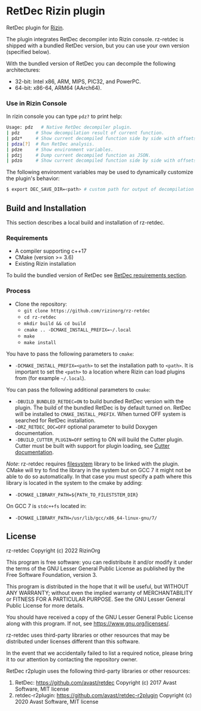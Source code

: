 # RetDec Rizin plugin

RetDec plugin for [Rizin](https://github.com/rizinorg/rizin).

The plugin integrates RetDec decompiler into Rizin console. rz-retdec is shipped with a bundled RetDec version, but you can use your own version (specified below).

With the bundled version of RetDec you can decompile the following architectures:
* 32-bit: Intel x86, ARM, MIPS, PIC32, and PowerPC.
* 64-bit: x86-64, ARM64 (AArch64).

### Use in Rizin Console

In rizin console you can type `pdz?` to print help:

```bash
Usage: pdz   # Native RetDec decompiler plugin.
| pdz      # Show decompilation result of current function.
| pdz*     # Show current decompiled function side by side with offsets.
| pdza[?]  # Run RetDec analysis.
| pdze     # Show environment variables.
| pdzj     # Dump current decompiled function as JSON.
| pdzo     # Show current decompiled function side by side with offsets.
```

The following environment variables may be used to dynamically customize the plugin's behavior:

```bash
$ export DEC_SAVE_DIR=<path> # custom path for output of decompilation to be saved to.
```

## Build and Installation

This section describes a local build and installation of rz-retdec.

### Requirements

* A compiler supporting c++17
* CMake (version >= 3.6)
* Existing Rizin installation

To build the bundled version of RetDec see [RetDec requirements section](https://github.com/avast/retdec#requirements).

### Process

* Clone the repository:
  * `git clone https://github.com/rizinorg/rz-retdec`
  * `cd rz-retdec`
  * `mkdir build && cd build`
  * `cmake .. -DCMAKE_INSTALL_PREFIX=~/.local`
  * `make`
  * `make install`

You have to pass the following parameters to `cmake`:
* `-DCMAKE_INSTALL_PREFIX=<path>` to set the installation path to `<path>`. It is important to set the `<path>` to a location where Rizin can load plugins from (for example `~/.local`).

You can pass the following additional parameters to `cmake`:
* `-DBUILD_BUNDLED_RETDEC=ON` to build bundled RetDec version with the plugin. The build of the bundled RetDec is by default turned on. RetDec will be installed to `CMAKE_INSTALL_PREFIX`. When turned OFF system is searched for RetDec installation.
* `-DRZ_RETDEC_DOC=OFF` optional parameter to build Doxygen documentation.
* `-DBUILD_CUTTER_PLUGIN=OFF` setting to ON will build the Cutter plugin. Cutter must be built with support for plugin loading, see [Cutter documentation](https://cutter.re/docs/plugins.html).

*Note*: rz-retdec requires [filesystem](https://en.cppreference.com/w/cpp/filesystem) library to be linked with the plugin. CMake will try to find the library in the system but on GCC 7 it might not be able to do so automatically. In that case you must specify a path where this library is located in the system to the cmake by adding:
* `-DCMAKE_LIBRARY_PATH=${PATH_TO_FILESTSTEM_DIR}`

On GCC 7 is `stdc++fs` located in:
* `-DCMAKE_LIBRARY_PATH=/usr/lib/gcc/x86_64-linux-gnu/7/`

## License

rz-retdec Copyright (c) 2022 RizinOrg

This program is free software: you can redistribute it and/or modify
it under the terms of the GNU Lesser General Public License as published by
the Free Software Foundation, version 3.

This program is distributed in the hope that it will be useful,
but WITHOUT ANY WARRANTY; without even the implied warranty of
MERCHANTABILITY or FITNESS FOR A PARTICULAR PURPOSE.  See the
GNU Lesser General Public License for more details.

You should have received a copy of the GNU Lesser General Public License
along with this program.  If not, see <https://www.gnu.org/licenses/>.

rz-retdec uses third-party libraries or other resources that may be
distributed under licenses different than this software.

In the event that we accidentally failed to list a required notice,
please bring it to our attention by contacting the repository owner.

RetDec r2plugin uses the following third-party libraries or other resources:
1) RetDec: https://github.com/avast/retdec Copyright (c) 2017 Avast Software, MIT license
2) retdec-r2plugin: https://github.com/avast/retdec-r2plugin Copyright (c) 2020 Avast Software, MIT license

